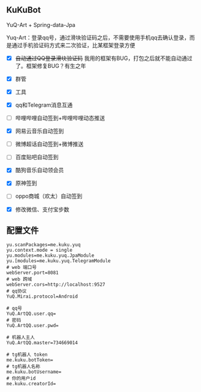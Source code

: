 ## KuKuBot

YuQ-Art + Spring-data-Jpa

Yuq-Art：登录qq号，通过滑块验证码之后，不需要使用手机qq去确认登录，而是通过手机验证码方式来二次验证，比某框架登录方便

- [x] ~~自动通过QQ登录滑块验证码~~ 我用的框架有BUG，打包之后就不能自动通过了。框架修复BUG？有生之年
- [x] 群管
- [x] 工具
- [x] qq和Telegram消息互通
- [ ] 哔哩哔哩自动签到+哔哩哔哩动态推送
- [x] 网易云音乐自动签到
- [ ] 微博超话自动签到+微博推送
- [ ] 百度贴吧自动签到
- [x] 酷狗音乐自动领会员
- [x] 原神签到
- [ ] oppo商城（欢太）自动签到
- [x] 修改微信、支付宝步数


## 配置文件
```properties
yu.scanPackages=me.kuku.yuq
yu.context.mode = single
yu.modules=me.kuku.yuq.JpaModule
yu.[modules=me.kuku.yuq.TelegramModule
# web 端口号
webServer.port=8081
# web 跨域
webServer.cors=http://localhost:9527
# qq协议
YuQ.Mirai.protocol=Android

# qq号
YuQ.ArtQQ.user.qq=
# 密码
YuQ.ArtQQ.user.pwd=

# 机器人主人
YuQ.ArtQQ.master=734669014

# tg机器人 token
me.kuku.botToken=
# tg机器人名称
me.kuku.botUsername=
# 你的用户id
me.kuku.creatorId=
```